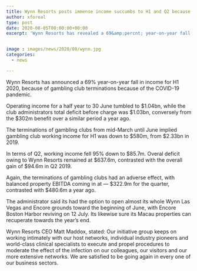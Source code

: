 ```yaml
---
title: Wynn Resorts posts immense income succumbs to H1 and Q2 because of club terminations
author: xforeal 
type: post
date: 2020-08-05T00:00:00+00:00
excerpt: 'Wynn Resorts has revealed a 69&amp;percnt; year-on-year fall in income for H1 2020, because of gambling club terminations because of the COVID-19 pandemic '


image : images/news/2020/08/wynn.jpg
categories:
  - news

---
```

Wynn Resorts has announced a 69&percnt; year-on-year fall in income for H1 2020, because of gambling club terminations because of the COVID-19 pandemic. 

Operating income for a half year to 30 June tumbled to $1.04bn, while the club administrators total deficit before charge was $1.03bn, conversely from the $302m benefit over a similar period a year ago. 

The terminations of gambling clubs from mid-March until June implied gambling club working income for H1 was down to $580m, from $2.33bn in 2019. 

In terms of Q2, working income fell 95&percnt; down to $85.7m. Overal deficit owing to Wynn Resorts remained at $637.6m, contrasted with the overall gain of $94.6m in Q2 2019. 

Again, the terminations of gambling clubs had an adverse effect, with balanced property EBITDA coming in at &#8212; $322.9m for the quarter, contrasted with $480.6m a year ago. 

The administrator said its had the option to open almost its whole Wynn Las Vegas and Encore grounds toward the beginning of June, with Encore Boston Harbor reviving on 12 July. Its likewise sure its Macau properties can recuperate towards the year&#8217;s end. 

Wynn Resorts CEO Matt Maddox, stated: Our initiative group keeps on working intimately with our host networks, individual industry pioneers and world-class clinical specialists to execute and propel procedures to moderate the effect of the infection on our colleagues, our visitors and our more extensive networks. We are satisfied to be going again in every one of our business sectors.